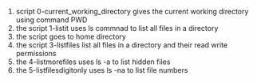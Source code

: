 1. script 0-current_working_directory gives the current working directory using command PWD
2. the script 1-listit uses ls commnad to list all files in a directory
3. the script goes to home directory
4. the script 3-listfiles list all files in a directory and their read write permissions
5. the 4-listmorefiles uses ls -a to list hidden files 
6. the 5-listfilesdigitonly uses ls -na to list file numbers   
